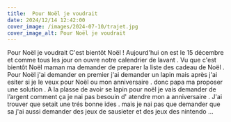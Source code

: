 ```yaml
---
title:  Pour Noël je voudrait
date: 2024/12/14 12:42:00
cover_image: /images/2024-07-10/trajet.jpg
cover_image_alt: Pour Noël je voudrait
---
```


Pour Noël je voudrait 
C'est bientôt Noël !
Aujourd'hui on est le 15 décembre et comme tous les jour on ouvre notre calendrier de lavant .
Vu que c'est bientôt Noël maman ma demander de preparer la liste des cadeau de Noël .
Pour Noël j'ai demander en premier j'ai demander un lapin mais après j'ai esiter si je le veux pour Noël ou mon anniversaire .
donc papa ma proposer une solution .
A la plasse de avoir se lapin pour noël je vais demander de l’argent comment ça je nai pas besouin d' atendre  mon a anniversaire .
J'ai trouver que setait une trés bonne ides .
mais je nai pas que demander que sa j'ai aussi demander des jeux de sausieter et des jeux des nintendo ...